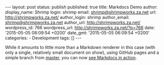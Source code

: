 --- layout: post status: publish published: true title: Markdocs Demo
author: display\_name: Shrimp login: shrimp email:
shrimp@shrimpworks.za.net url: http://shrimpworks.za.net/ author\_login:
shrimp author\_email: shrimp@shrimpworks.za.net author\_url:
http://shrimpworks.za.net/ wordpress\_id: 766 wordpress\_url:
http://shrimpworks.za.net/?p=766 date: '2015-05-05 08:09:54 +0200'
date\_gmt: '2015-05-05 06:09:54 +0200' categories: - Development tags:
\[\] ---

While it amounts to little more than a Markdown renderer in this case
(with only a single, relatively small document on show), using GitHub
pages and a simple branch from
[master](https://github.com/shrimpza/markdocs), you can now [see
Markdocs in action](https://shrimpza.github.io/markdocs/).
